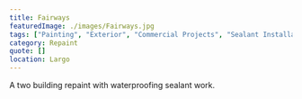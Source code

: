 ```yaml
---
title: Fairways
featuredImage: ./images/Fairways.jpg
tags: ["Painting", "Exterior", "Commercial Projects", "Sealant Installation"]
category: Repaint
quote: []
location: Largo
---
```


A two building repaint with waterproofing sealant work.